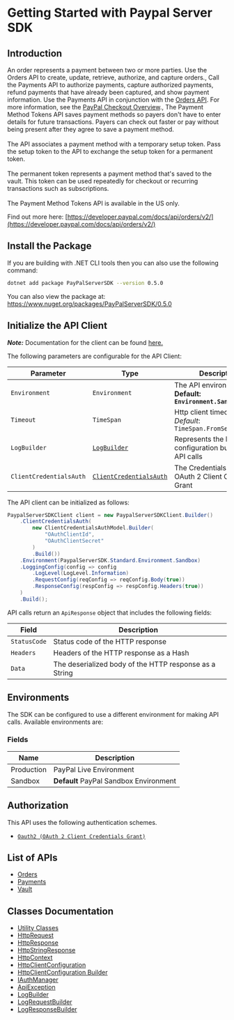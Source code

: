 
# Getting Started with Paypal Server SDK

## Introduction

An order represents a payment between two or more parties. Use the Orders API to create, update, retrieve, authorize, and capture orders., Call the Payments API to authorize payments, capture authorized payments, refund payments that have already been captured, and show payment information. Use the Payments API in conjunction with the <a href="/docs/api/orders/v2/">Orders API</a>. For more information, see the <a href="/docs/checkout/">PayPal Checkout Overview</a>., The Payment Method Tokens API saves payment methods so payers don't have to enter details for future transactions. Payers can check out faster or pay without being present after they agree to save a payment method.<br><br>The API associates a payment method with a temporary setup token. Pass the setup token to the API to exchange the setup token for a permanent token.<br><br>The permanent token represents a payment method that's saved to the vault. This token can be used repeatedly for checkout or recurring transactions such as subscriptions.<br><br>The Payment Method Tokens API is available in the US only.

Find out more here: [https://developer.paypal.com/docs/api/orders/v2/](https://developer.paypal.com/docs/api/orders/v2/)

## Install the Package

If you are building with .NET CLI tools then you can also use the following command:

```bash
dotnet add package PayPalServerSDK --version 0.5.0
```

You can also view the package at:
https://www.nuget.org/packages/PayPalServerSDK/0.5.0

## Initialize the API Client

**_Note:_** Documentation for the client can be found [here.](https://www.github.com/paypal/PayPal-Dotnet-Server-SDK/tree/0.5.0/doc/client.md)

The following parameters are configurable for the API Client:

| Parameter | Type | Description |
|  --- | --- | --- |
| `Environment` | `Environment` | The API environment. <br> **Default: `Environment.Sandbox`** |
| `Timeout` | `TimeSpan` | Http client timeout.<br>*Default*: `TimeSpan.FromSeconds(100)` |
| `LogBuilder` | [`LogBuilder`](https://www.github.com/paypal/PayPal-Dotnet-Server-SDK/tree/0.5.0/doc/log-builder.md) | Represents the logging configuration builder for API calls |
| `ClientCredentialsAuth` | [`ClientCredentialsAuth`](https://www.github.com/paypal/PayPal-Dotnet-Server-SDK/tree/0.5.0/doc/auth/oauth-2-client-credentials-grant.md) | The Credentials Setter for OAuth 2 Client Credentials Grant |

The API client can be initialized as follows:

```csharp
PaypalServerSDKClient client = new PaypalServerSDKClient.Builder()
    .ClientCredentialsAuth(
        new ClientCredentialsAuthModel.Builder(
            "OAuthClientId",
            "OAuthClientSecret"
        )
        .Build())
    .Environment(PaypalServerSDK.Standard.Environment.Sandbox)
    .LoggingConfig(config => config
        .LogLevel(LogLevel.Information)
        .RequestConfig(reqConfig => reqConfig.Body(true))
        .ResponseConfig(respConfig => respConfig.Headers(true))
    )
    .Build();
```

API calls return an `ApiResponse` object that includes the following fields:

| Field | Description |
|  --- | --- |
| `StatusCode` | Status code of the HTTP response |
| `Headers` | Headers of the HTTP response as a Hash |
| `Data` | The deserialized body of the HTTP response as a String |

## Environments

The SDK can be configured to use a different environment for making API calls. Available environments are:

### Fields

| Name | Description |
|  --- | --- |
| Production | PayPal Live Environment |
| Sandbox | **Default** PayPal Sandbox Environment |

## Authorization

This API uses the following authentication schemes.

* [`Oauth2 (OAuth 2 Client Credentials Grant)`](https://www.github.com/paypal/PayPal-Dotnet-Server-SDK/tree/0.5.0/doc/auth/oauth-2-client-credentials-grant.md)

## List of APIs

* [Orders](https://www.github.com/paypal/PayPal-Dotnet-Server-SDK/tree/0.5.0/doc/controllers/orders.md)
* [Payments](https://www.github.com/paypal/PayPal-Dotnet-Server-SDK/tree/0.5.0/doc/controllers/payments.md)
* [Vault](https://www.github.com/paypal/PayPal-Dotnet-Server-SDK/tree/0.5.0/doc/controllers/vault.md)

## Classes Documentation

* [Utility Classes](https://www.github.com/paypal/PayPal-Dotnet-Server-SDK/tree/0.5.0/doc/utility-classes.md)
* [HttpRequest](https://www.github.com/paypal/PayPal-Dotnet-Server-SDK/tree/0.5.0/doc/http-request.md)
* [HttpResponse](https://www.github.com/paypal/PayPal-Dotnet-Server-SDK/tree/0.5.0/doc/http-response.md)
* [HttpStringResponse](https://www.github.com/paypal/PayPal-Dotnet-Server-SDK/tree/0.5.0/doc/http-string-response.md)
* [HttpContext](https://www.github.com/paypal/PayPal-Dotnet-Server-SDK/tree/0.5.0/doc/http-context.md)
* [HttpClientConfiguration](https://www.github.com/paypal/PayPal-Dotnet-Server-SDK/tree/0.5.0/doc/http-client-configuration.md)
* [HttpClientConfiguration Builder](https://www.github.com/paypal/PayPal-Dotnet-Server-SDK/tree/0.5.0/doc/http-client-configuration-builder.md)
* [IAuthManager](https://www.github.com/paypal/PayPal-Dotnet-Server-SDK/tree/0.5.0/doc/i-auth-manager.md)
* [ApiException](https://www.github.com/paypal/PayPal-Dotnet-Server-SDK/tree/0.5.0/doc/api-exception.md)
* [LogBuilder](https://www.github.com/paypal/PayPal-Dotnet-Server-SDK/tree/0.5.0/doc/log-builder.md)
* [LogRequestBuilder](https://www.github.com/paypal/PayPal-Dotnet-Server-SDK/tree/0.5.0/doc/log-request-builder.md)
* [LogResponseBuilder](https://www.github.com/paypal/PayPal-Dotnet-Server-SDK/tree/0.5.0/doc/log-response-builder.md)

